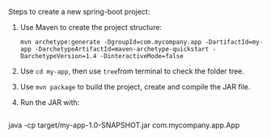 Steps to create a new spring-boot project:

1. Use Maven to create the project structure:
   ```
   mvn archetype:generate -DgroupId=com.mycompany.app -DartifactId=my-app -DarchetypeArtifactId=maven-archetype-quickstart -DarchetypeVersion=1.4 -DinteractiveMode=false
   ```
   
2. Use ```cd my-app```, then use ```tree```from terminal to check the folder tree.

3. Use ```mvn package``` to build the project, create and compile the JAR file.
  
5. Run the JAR with:
   ```
java -cp target/my-app-1.0-SNAPSHOT.jar com.mycompany.app.App
   ```
